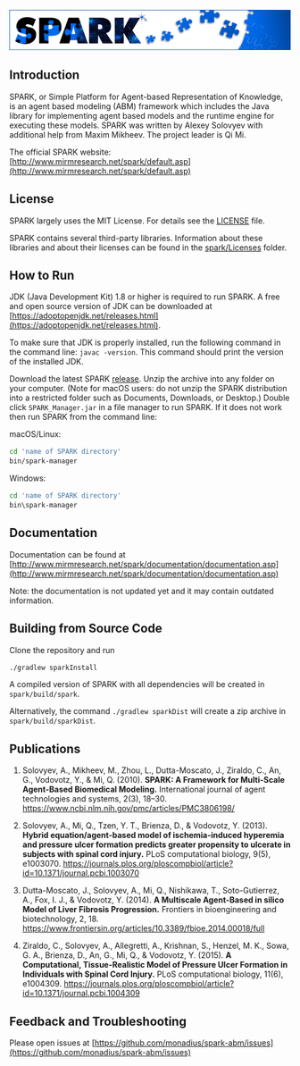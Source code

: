 ![SPARK logo](logo.jpg)

## Introduction

SPARK, or Simple Platform for Agent-based Representation of Knowledge, is an
agent based modeling (ABM) framework which includes the Java library for implementing
agent based models and the runtime engine for executing these models. SPARK was written
by Alexey Solovyev with additional help from Maxim Mikheev. The project leader is Qi Mi.

The official SPARK website: [http://www.mirmresearch.net/spark/default.asp](http://www.mirmresearch.net/spark/default.asp)

## License

SPARK largely uses the MIT License. For details see the [LICENSE](LICENSE) file.

SPARK contains several third-party libraries. Information about
these libraries and about their licenses can be found in the [spark/Licenses](spark/Licenses) folder.

## How to Run

JDK (Java Development Kit) 1.8 or higher is required to run SPARK. A free and open source
version of JDK can be downloaded at [https://adoptopenjdk.net/releases.html](https://adoptopenjdk.net/releases.html).

To make sure that JDK is properly installed, run the following command in the command line: `javac -version`.
This command should print the version of the installed JDK.

Download the latest SPARK [release](https://github.com/monadius/spark-abm/releases). Unzip the archive into
any folder on your computer. (Note for macOS users: do not unzip the SPARK distribution into a restricted
folder such as Documents, Downloads, or Desktop.) Double click `SPARK_Manager.jar` in a file manager to run
SPARK. If it does not work then run SPARK from the command line:

macOS/Linux:
```bash
cd 'name of SPARK directory'
bin/spark-manager
```

Windows:
```bash
cd 'name of SPARK directory'
bin\spark-manager
```

## Documentation

Documentation can be found at 
[http://www.mirmresearch.net/spark/documentation/documentation.asp](http://www.mirmresearch.net/spark/documentation/documentation.asp)

Note: the documentation is not updated yet and it may contain outdated information.

## Building from Source Code

Clone the repository and run

```bash
./gradlew sparkInstall
```

A compiled version of SPARK with all dependencies will be created in `spark/build/spark`.

Alternatively, the command `./gradlew sparkDist` will create a zip archive in `spark/build/sparkDist`.

## Publications

1. Solovyev, A., Mikheev, M., Zhou, L., Dutta-Moscato, J., Ziraldo, C., An, G., Vodovotz, Y., & Mi, Q. (2010). 
   **SPARK: A Framework for Multi-Scale Agent-Based Biomedical Modeling.** 
   International journal of agent technologies and systems, 2(3), 18–30.
   https://www.ncbi.nlm.nih.gov/pmc/articles/PMC3806198/
   
1. Solovyev, A., Mi, Q., Tzen, Y. T., Brienza, D., & Vodovotz, Y. (2013). 
   **Hybrid equation/agent-based model of ischemia-induced hyperemia and pressure ulcer 
   formation predicts greater propensity to ulcerate in subjects with spinal cord injury.** 
   PLoS computational biology, 9(5), e1003070.
   https://journals.plos.org/ploscompbiol/article?id=10.1371/journal.pcbi.1003070

1. Dutta-Moscato, J., Solovyev, A., Mi, Q., Nishikawa, T., Soto-Gutierrez, A., Fox, I. J., & Vodovotz, Y. (2014).
   **A Multiscale Agent-Based in silico Model of Liver Fibrosis Progression.**
   Frontiers in bioengineering and biotechnology, 2, 18.
   https://www.frontiersin.org/articles/10.3389/fbioe.2014.00018/full

1. Ziraldo, C., Solovyev, A., Allegretti, A., Krishnan, S., Henzel, M. K., Sowa, G. A., 
   Brienza, D., An, G., Mi, Q., & Vodovotz, Y. (2015). 
   **A Computational, Tissue-Realistic Model of Pressure Ulcer Formation in Individuals with Spinal Cord Injury.** 
   PLoS computational biology, 11(6), e1004309.
   https://journals.plos.org/ploscompbiol/article?id=10.1371/journal.pcbi.1004309

## Feedback and Troubleshooting

Please open issues at [https://github.com/monadius/spark-abm/issues](https://github.com/monadius/spark-abm/issues)